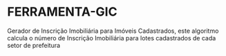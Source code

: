 # FERRAMENTA-GIC
Gerador de Inscrição Imobiliária para Imóveis Cadastrados, este algoritmo calcula o número de Inscrição Imobiliária para lotes cadastrados de cada setor de prefeitura
